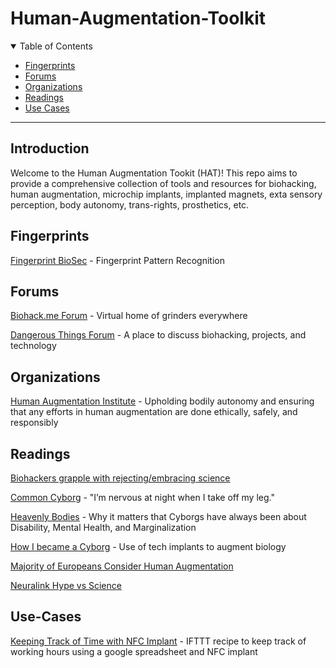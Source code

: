 # Human-Augmentation-Toolkit

<a name="top"></a>

<details open>
<summary>Table of Contents</summary>

- [Fingerprints](#fingerprints)
- [Forums](#forums)
- [Organizations](#organizations)
- [Readings](#readings)
- [Use Cases](#use-cases)

</details>

---


## Introduction

Welcome to the Human Augmentation Tookit (HAT)! This repo aims to provide a comprehensive collection of tools and resources for biohacking, human augmentation, microchip implants, implanted magnets, exta sensory perception, body autonomy, trans-rights, prosthetics, etc. 

## Fingerprints
[Fingerprint BioSec](https://github.com/ANG13T/fingerprint-biosec) - Fingerprint Pattern Recognition

## Forums
[Biohack.me Forum](https://forum.biohack.me/) - Virtual home of grinders everywhere

[Dangerous Things Forum](https://forum.dangerousthings.com/) - A place to discuss biohacking, projects, and technology

## Organizations
[Human Augmentation Institute](https://www.humanaug.org/) - Upholding bodily autonomy and ensuring that any efforts in human augmentation are done ethically, safely, and responsibly

## Readings

[Biohackers grapple with rejecting/embracing science](https://www.statnews.com/2019/09/01/biohacker-conference-las-vegas/?utm_content=buffer36ec1&utm_medium=social&utm_source=facebook&utm_campaign=facebook_organic) 

[Common Cyborg](https://granta.com/common-cyborg/) - "I’m nervous at night when I take off my leg."

[Heavenly Bodies](https://afutureworththinkingabout.com/?p=5396) - Why it matters that Cyborgs have always been about Disability, Mental Health, and Marginalization

[How I became a Cyborg](https://www-marketwatch-com.cdn.ampproject.org/v/s/www.marketwatch.com/amp/story/i-joined-an-underground-medical-movement-but-had-to-become-a-cyborg-to-do-it-2016-11-15?amp_js_v=a3&amp_gsa=1&usqp=mq331AQFKAGwASA%3D#aoh=15939749175777&referrer=https%3A%2F%2Fwww.google.com&amp_tf=From%20%251%24s&ampshare=https%3A%2F%2Fwww.marketwatch.com%2Fstory%2Fi-joined-an-underground-medical-movement-but-had-to-become-a-cyborg-to-do-it-2016-11-15) - Use of tech implants to augment biology

[Majority of Europeans Consider Human Augmentation](https://thenextweb.com/news/majority-of-europeans-would-consider-human-augmentation-study-finds) 

[Neuralink Hype vs Science](https://singularityhub.com/2020/09/01/neuralinks-new-brain-implant-the-hype-vs-the-science/) 

## Use-Cases

[Keeping Track of Time with NFC Implant](https://djanes.xyz/how-i-keep-track-of-time-with-my-nfc-implant/) - IFTTT recipe to keep track of  working hours using a google spreadsheet and NFC implant